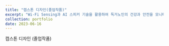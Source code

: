 ```yaml
---
title: "캡스톤 디자인(졸업작품)"
excerpt: "Wi-Fi Sensing과 AI 스피커 기술을 활용하여 독거노인의 건강과 안전을 모니터링하고 긴급신고까지 가능한 솔루션을 개발하는 프로젝트"
collection: portfolio
date: 2023-06-16
---
```


캡스톤 디자인 (졸업작품)